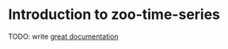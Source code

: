 # Introduction to zoo-time-series

TODO: write [great documentation](http://jacobian.org/writing/great-documentation/what-to-write/)
